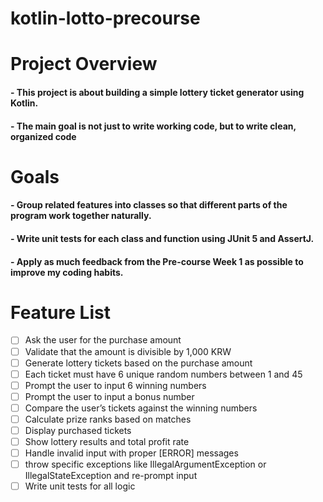# kotlin-lotto-precourse

# Project Overview
#### - This project is about building a simple lottery ticket generator using Kotlin.
#### - The main goal is not just to write working code, but to write clean, organized code

# Goals
#### - Group related features into classes so that different parts of the program work together naturally.
#### - Write unit tests for each class and function using JUnit 5 and AssertJ.
#### - Apply as much feedback from the Pre-course Week 1 as possible to improve my coding habits.

# Feature List
- [ ] Ask the user for the purchase amount
- [ ] Validate that the amount is divisible by 1,000 KRW
- [ ] Generate lottery tickets based on the purchase amount
- [ ] Each ticket must have 6 unique random numbers between 1 and 45 
- [ ] Prompt the user to input 6 winning numbers
- [ ] Prompt the user to input a bonus number
- [ ] Compare the user’s tickets against the winning numbers
- [ ] Calculate prize ranks based on matches
- [ ] Display purchased tickets 
- [ ] Show lottery results and total profit rate
- [ ] Handle invalid input with proper [ERROR] messages
- [ ] throw specific exceptions like IllegalArgumentException or IllegalStateException and re-prompt input
- [ ] Write unit tests for all logic